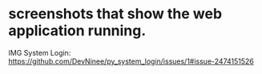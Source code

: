 # screenshots that show the web application running.
IMG System Login:  https://github.com/DevNinee/py_system_login/issues/1#issue-2474151526 
